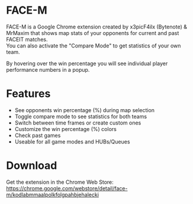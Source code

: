 # FACE-M

FACE-M is a Google Chrome extension created by x3picF4ilx (Bytenote) & MrMaxim that shows map stats of your opponents for current and past FACEIT matches.  
You can also activate the "Compare Mode" to get statistics of your own team.

By hovering over the win percentage you will see individual player performance numbers in a popup.

# Features

-   See opponents win percentage (%) during map selection
- 	Toggle compare mode to see statistics for both teams
-   Switch between time frames or create custom ones
- 	Customize the win percentage (%) colors
-   Check past games
-   Useable for all game modes and HUBs/Queues

# Download

Get the extension in the Chrome Web Store:  
https://chrome.google.com/webstore/detail/face-m/kodlabmmaalpolkfolgpahbjehalecki
